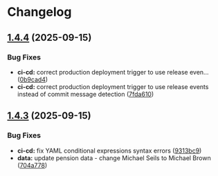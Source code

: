 # Changelog

## [1.4.4](https://github.com/vijayendra-mishra/azure-pension-demo/compare/v1.4.3...v1.4.4) (2025-09-15)


### Bug Fixes

* **ci-cd:** correct production deployment trigger to use release even… ([0b9cad4](https://github.com/vijayendra-mishra/azure-pension-demo/commit/0b9cad4f473cc2b96b4658d6a41b1b4cc2ed8026))
* **ci-cd:** correct production deployment trigger to use release events instead of commit message detection ([7fda610](https://github.com/vijayendra-mishra/azure-pension-demo/commit/7fda610e9d131b9ae9b589aaab860ce0eea62135))

## [1.4.3](https://github.com/vijayendra-mishra/azure-pension-demo/compare/v1.4.2...v1.4.3) (2025-09-15)


### Bug Fixes

* **ci-cd:** fix YAML conditional expressions syntax errors ([9313bc9](https://github.com/vijayendra-mishra/azure-pension-demo/commit/9313bc9dd4aaaa5f9c44f1f884ea98db39ffb705))
* **data:** update pension data - change Michael Seils to Michael Brown ([704a778](https://github.com/vijayendra-mishra/azure-pension-demo/commit/704a7782c6e6c447b83e59a6333bc4932d18aa42))

